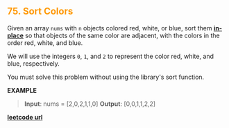 <h2 style="color:#F90;">75. Sort Colors</h2>

Given an array `nums` with `n` objects colored red, white, or blue, sort them **[in-place](https://en.wikipedia.org/wiki/In-place_algorithm)** so that objects of the same color are adjacent, with the colors in the order red, white, and blue.

We will use the integers `0`, `1`, and `2` to represent the color red, white, and blue, respectively.

You must solve this problem without using the library's sort function.

**EXAMPLE**
>**Input**:  nums = [2,0,2,1,1,0]
**Output**: [0,0,1,1,2,2]


**[leetcode url](https://leetcode.com/problems/sort-colors/description/)**